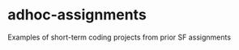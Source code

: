 adhoc-assignments
=================

Examples of short-term coding projects from prior SF assignments

